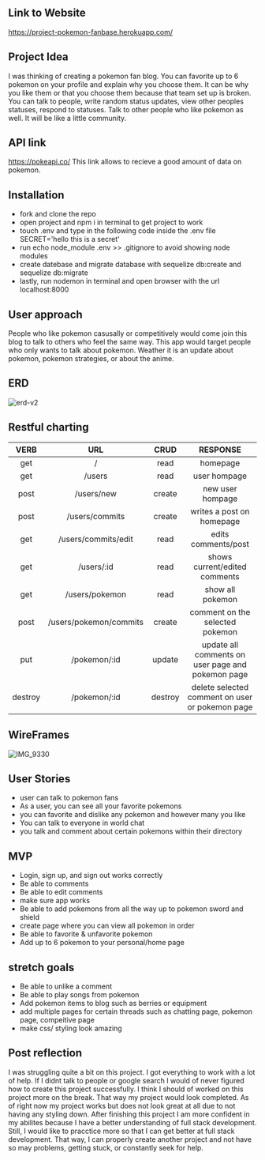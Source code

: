 ## Link to Website

https://project-pokemon-fanbase.herokuapp.com/

## Project Idea

I was thinking of creating a pokemon fan blog. You can favorite up to 6 pokemon on your profile and explain why you choose them. It can be why you like them or that you choose them because that team set up is broken. You can talk to people, write random status updates, view other peoples statuses, respond to statuses. Talk to other people who like pokemon as well. It will be like a little community. 

## API link

https://pokeapi.co/ 
This link allows to recieve a good amount of data on pokemon.

## Installation

- fork and clone the repo
- open project and npm i in terminal to get project to work
- touch .env and type in the following code inside the .env file SECRET='hello this is a secret'
- run echo node_module .env >> .gitignore to avoid showing node modules
- create datebase and migrate database with sequelize db:create and sequelize db:migrate
- lastly, run nodemon in terminal and open browser with the url localhost:8000


## User approach

People who like pokemon casusally or competitively would come join this blog to talk to others who feel the same way. This app would target people who only wants to talk about pokemon. Weather it is an update about pokemon, pokemon strategies, or about the anime.

## ERD

![erd-v2](https://user-images.githubusercontent.com/115588595/209248112-e70152c6-e4d8-4459-89b3-78f6f3d5dfec.png)



## Restful charting

| VERB        | URL      | CRUD     |  RESPONSE  | 
|:-----------:|:--------:|:--------:|:----------:|
| get         | /        | read     | homepage   |
| get         | /users   | read     | user hompage |
| post        | /users/new | create | new user hompage |
| post        | /users/commits | create | writes a post on homepage |
| get         | /users/commits/edit | read | edits comments/post |
| get         | /users/:id | read   | shows current/edited comments |
| get         | /users/pokemon | read | show all pokemon |
| post        | /users/pokemon/commits | create | comment on the selected pokemon |
| put         | /pokemon/:id | update | update all comments on user page and pokemon page |
| destroy     | /pokemon/:id | destroy | delete selected comment on user or pokemon page | 

## WireFrames

![IMG_9330](https://user-images.githubusercontent.com/115588595/209245793-904b2d8b-88bf-4054-819c-fe30cf370c55.jpg)

## User Stories

- user can talk to pokemon fans
- As a user, you can see all your favorite pokemons
- you can favorite and dislike any pokemon and however many you like
- You can talk to everyone in world chat 
- you talk and comment about certain pokemons within their directory


## MVP

- Login, sign up, and sign out works correctly
- Be able to comments
- Be able to edit comments
- make sure app works
- Be able to add pokemons from all the way up to pokemon sword and shield
- create page where you can view all pokemon in order
- Be able to favorite & unfavorite pokemon
- Add up to 6 pokemon to your personal/home page

## stretch goals

- Be able to unlike a comment
- Be able to play songs from pokemon
- Add pokemon items to blog such as berries or equipment
- add multiple pages for certain threads such as chatting page, pokemon page, compeitive page
- make css/ styling look amazing

## Post reflection 
I was struggling quite a bit on this project. I got everything to work with a lot of help. If I didnt talk to people or google search I would of never figured how to create this project successfully. I think I should of worked on this project more on the break. That way my project would look completed. As of right now my project works but does not look great at all due to not having any styling down. After finishing this project I am more confident in my abilites because I have a better understanding of full stack development. Still, I would like to pracctice more so that I can get better at full stack development. That way, I can properly create another project and not have so may problems, getting stuck, or constantly seek for help. 


